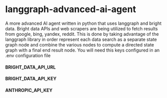 # langgraph-advanced-ai-agent
A more advanced AI agent written in python that uses langgraph and bright data. 
Bright data APIs and web scrapers are being utilized to fetch results from google, bing, yandex, reddit.
This is done by taking advantage of the langgraph library in order represent each data search as a separate state graph node and combine the various nodes to compute a directed state graph with a final end result node. 
You will need this keys configured in an .env configuration file

#### BRIGHT_DATA_API_URL
#### BRIGHT_DATA_API_KEY
#### ANTHROPIC_API_KEY
